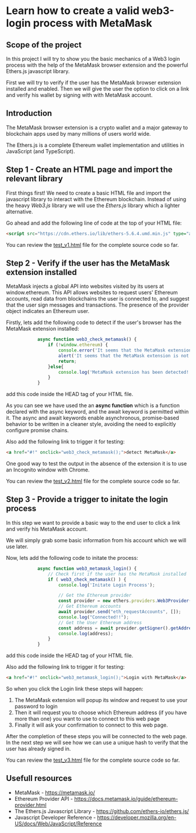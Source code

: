 # Learn how to create a valid web3-login process with MetaMask

## Scope of the project

In this project I will try to show you the basic mechanics of a Web3 login process with the help of the MetaMask browser extension and the powerful Ethers.js javascript library.

First we will try to verify if the user has the MetaMask browser extension installed and enabled. Then we will give  the user the option to click on a link and verify his wallet by signing with with MetaMask account.

## Introduction

The MetaMask browser extension is a crypto wallet and a major gateway to blockchain apps used by many millions of users world wide.

The Ethers.js is a complete Ethereum wallet implementation and utilities in JavaScript (and TypeScript).

## Step 1 - Create an HTML page and import the relevant library

First things first! We need to create a basic HTML file and import the javascript library to interact with the Ethereum blockchain. Instead of using the heavy _Web3.js_  library we will use the _Ethers.js_ library which a lighter alternative.

Go ahead and add the following line of code at the top of your HTML file:
```html
<script src="https://cdn.ethers.io/lib/ethers-5.6.4.umd.min.js" type="application/javascript"></script>

```

You can review the [test_v1.html](https://github.com/pragathoys/web3-login/blob/main/test_v1.html) file for the complete source code so far.

## Step 2 - Verify if the user has the MetaMask extension installed

MetaMask injects a global API into websites visited by its users at window.ethereum. This API allows websites to request users' Ethereum accounts, read data from blockchains the user is connected to, and suggest that the user sign messages and transactions. The presence of the provider object indicates an Ethereum user.

Firstly, lets add the following code to detect if the user's browser has the MetaMask extension installed:

```javascript
            async function web3_check_metamask() {
                if (!window.ethereum) {
                    console.error('It seems that the MetaMask extension is not detected. Please install MetaMask first.');
                    alert('It seems that the MetaMask extension is not detected. Please install MetaMask first.');
                    return;
                }else{
                    console.log('MetaMask extension has been detected!!');
                }
            }   
```

add this code inside the HEAD tag of your HTML file.

As you can see we have used the an **async function**  which is a function declared with the async keyword, and the await keyword is permitted within it. The async and await keywords enable asynchronous, promise-based behavior to be written in a cleaner style, avoiding the need to explicitly configure promise chains. 

Also add the following link to trigger it for testing:
```html
<a href="#!" onclick="web3_check_metamask();">detect MetaMask</a>
```

One good way to test the output in the absence of the extension it is to use an Incognito window with Chrome.

You can review the [test_v2.html](https://github.com/pragathoys/web3-login/blob/main/test_v2.html) file for the complete source code so far.

## Step 3 - Provide a trigger to initate the login process

In this step we want to provide a basic way to the end user to click a link and verify his MetaMask account.

We will simply grab some basic information from his account which we will use later.

Now, lets add the following code to initate the process:

```javascript
            async function web3_metamask_login() {
                // Check first if the user has the MetaMask installed
                if ( web3_check_metamask() ) {
                    console.log('Initate Login Process');

                    // Get the Ethereum provider
                    const provider = new ethers.providers.Web3Provider(window.ethereum);                    
                    // Get Ethereum accounts
                    await provider.send("eth_requestAccounts", []);
                    console.log("Connected!!"); 
                    // Get the User Ethereum address
                    const address = await provider.getSigner().getAddress();
                    console.log(address);                    
                }
            }   
```

add this code inside the HEAD tag of your HTML file.

Also add the following link to trigger it for testing:
```html
<a href="#!" onclick="web3_metamask_login();">Login with MetaMask</a>
```

So when you click the Login link these steps will happen:

1. The MetaMask extension will popup its window and request to use your password to login
2. Then it will request you to choose which Ethereum address (if you have more than one) you want to use to connect to this web page
3. Finally it will ask your confirmation to connect to this web page.

After the completion of these steps you will be connected to the web page. In the next step we will see how we can use a unique hash to verify that the user has already signed in.

You can review the [test_v3.html](https://github.com/pragathoys/web3-login/blob/main/test_v3.html) file for the complete source code so far.

## Usefull resources

* MetaMask - https://metamask.io/
* Ethereum Provider API - https://docs.metamask.io/guide/ethereum-provider.html
* The Ethers.js Javascript Library - https://github.com/ethers-io/ethers.js/
* Javascript Developer Reference - https://developer.mozilla.org/en-US/docs/Web/JavaScript/Reference